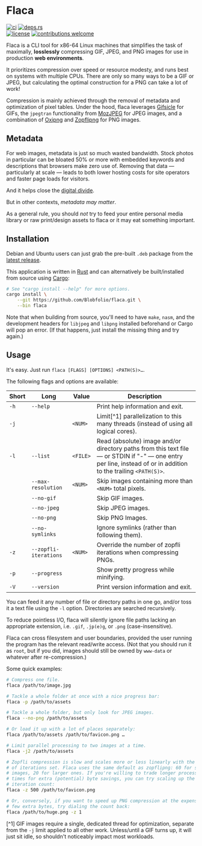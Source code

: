 # Flaca

[![ci](https://img.shields.io/github/actions/workflow/status/Blobfolio/flaca/ci.yaml?style=flat-square&label=ci)](https://github.com/Blobfolio/flaca/actions)
[![deps.rs](https://deps.rs/repo/github/blobfolio/flaca/status.svg?style=flat-square&label=deps.rs)](https://deps.rs/repo/github/blobfolio/flaca)<br>
[![license](https://img.shields.io/badge/license-wtfpl-ff1493?style=flat-square)](https://en.wikipedia.org/wiki/WTFPL)
[![contributions welcome](https://img.shields.io/badge/PRs-welcome-brightgreen.svg?style=flat-square&label=contributions)](https://github.com/Blobfolio/flaca/issues)

Flaca is a CLI tool for x86-64 Linux machines that simplifies the task of maximally, **losslessly** compressing GIF, JPEG, and PNG images for use in production **web environments**.

It prioritizes compression over speed or resource modesty, and runs best on systems with multiple CPUs. There are only so many ways to be a GIF or JPEG, but calculating the optimal construction for a PNG can take a lot of work!

Compression is mainly achieved through the removal of metadata and optimization of pixel tables. Under the hood, flaca leverages [Gifsicle](https://github.com/kohler/gifsicle) for GIFs, the `jpegtran` functionality from [MozJPEG](https://github.com/mozilla/mozjpeg) for JPEG images, and a combination of [Oxipng](https://github.com/shssoichiro/oxipng) and [Zopflipng](https://github.com/google/zopfli) for PNG images.



## Metadata

For web images, metadata is just so much wasted bandwidth. Stock photos in particular can be bloated 50% or more with embedded keywords and descriptions that browsers make zero use of. Removing that data — particularly at scale — leads to both lower hosting costs for site operators and faster page loads for visitors.

And it helps close the [digital divide](https://en.wikipedia.org/wiki/Digital_divide).

But in other contexts, _metadata may matter_.

As a general rule, you should _not_ try to feed your entire personal media library or raw print/design assets to flaca or it may eat something important.



## Installation

Debian and Ubuntu users can just grab the pre-built `.deb` package from the [latest release](https://github.com/Blobfolio/flaca/releases/latest).

This application is written in [Rust](https://www.rust-lang.org/) and can alternatively be built/installed from source using [Cargo](https://github.com/rust-lang/cargo):

```bash
# See "cargo install --help" for more options.
cargo install \
    --git https://github.com/Blobfolio/flaca.git \
    --bin flaca
```

Note that when building from source, you'll need to have `make`, `nasm`, and the development headers for `libjpeg` and `libpng` installed beforehand or Cargo will pop an error. (If that happens, just install the missing thing and try again.)



## Usage

It's easy. Just run `flaca [FLAGS] [OPTIONS] <PATH(S)>…`.

The following flags and options are available:

| Short | Long | Value | Description |
| ----- | ---- | ----- | ----------- |
| `-h` | `--help` | | Print help information and exit. |
| `-j` | | `<NUM>` | Limit[^1] parallelization to this many threads (instead of using all logical cores). |
| `-l` | `--list` | `<FILE>` | Read (absolute) image and/or directory paths from this text file — or STDIN if "-" — one entry per line, instead of or in addition to the trailing `<PATH(S)>`. |
| | `--max-resolution` | `<NUM>` | Skip images containing more than `<NUM>` total pixels. |
| | `--no-gif` | | Skip GIF images. |
| | `--no-jpeg` | | Skip JPEG images. |
| | `--no-png` | | Skip PNG Images. |
| | `--no-symlinks` | | Ignore symlinks (rather than following them). |
| `-z` | `--zopfli-iterations` | `<NUM>` | Override the number of zopfli iterations when compressing PNGs. |
| `-p` | `--progress` | | Show pretty progress while minifying. |
| `-V` | `--version` | | Print version information and exit. |

You can feed it any number of file or directory paths in one go, and/or toss it a text file using the `-l` option. Directories are searched recursively.

To reduce pointless I/O, flaca will silently ignore file paths lacking an appropriate extension, i.e. `.gif`, `.jp(e)g`, or `.png` (case-insensitive).

Flaca can cross filesystem and user boundaries, provided the user running the program has the relevant read/write access. (Not that you should run it as `root`, but if you did, images should still be owned by `www-data` or whatever after re-compression.)

Some quick examples:

```bash
# Compress one file.
flaca /path/to/image.jpg

# Tackle a whole folder at once with a nice progress bar:
flaca -p /path/to/assets

# Tackle a whole folder, but only look for JPEG images.
flaca --no-png /path/to/assets

# Or load it up with a lot of places separately:
flaca /path/to/assets /path/to/favicon.png …

# Limit parallel processing to two images at a time.
flaca -j2 /path/to/assets

# Zopfli compression is slow and scales more or less linearly with the number
# of iterations set. Flaca uses the same default as zopflipng: 60 for small
# images, 20 for larger ones. If you're willing to trade longer processing 
# times for extra (potential) byte savings, you can try scaling up the 
# iteration count:
flaca -z 500 /path/to/favicon.png

# Or, conversely, if you want to speed up PNG compression at the expense of a
# few extra bytes, try dialing the count back:
flaca /path/to/huge.png -z 1
```

[^1] GIF images require a single, dedicated thread for optimization, separate from the `-j` limit applied to all other work. Unless/until a GIF turns up, it will just sit idle, so shouldn't noticeably impact most workloads.
